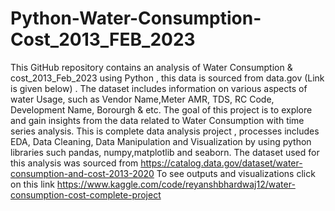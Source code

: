 # Python-Water-Consumption-Cost_2013_FEB_2023
This GitHub repository contains an analysis of Water Consumption & cost_2013_Feb_2023 using Python , this data is sourced from data.gov (Link is given below) . The dataset includes information on various aspects of water Usage, such as Vendor Name,Meter AMR, TDS, RC Code, Development Name, Borourgh & etc. The goal of this project is to explore and gain insights from the data related to Water Consumption with time series analysis. This is complete data analysis project , processes includes EDA, Data Cleaning, Data Manipulation and Visualization by using python libraries such pandas, numpy,matplotlib and seaborn.
The dataset used for this analysis was sourced from https://catalog.data.gov/dataset/water-consumption-and-cost-2013-2020 
To see outputs and visualizations click on this link https://www.kaggle.com/code/reyanshbhardwaj12/water-consumption-cost-complete-project
